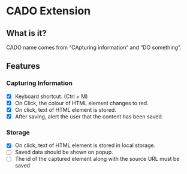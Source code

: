# CADO Extension

## What is it?

CADO name comes from “CApturing information” and “DO something”.

## Features

### Capturing Information
- [x] Keyboard shortcut. (Ctrl + M)
- [x] On Click, the colour of HTML element changes to red.
- [x] On click, text of HTML element is stored.
- [x] After saving, alert the user that the content has been saved.

### Storage
- [x] On click, text of HTML element is stored in local storage.
- [ ] Saved data should be shown on popup.
- [ ] The id of the captured element along with the source URL must be saved
